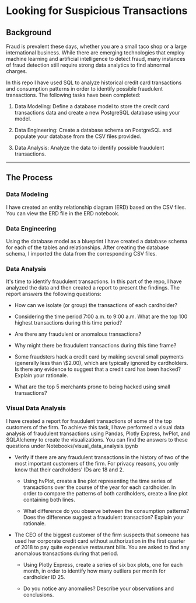 # Looking for Suspicious Transactions


## Background

Fraud is prevalent these days, whether you are a small taco shop or a large international business. While there are emerging technologies that employ machine learning and artificial intelligence to detect fraud, many instances of fraud detection still require strong data analytics to find abnormal charges.

In this repo I have used SQL to analyze historical credit card transactions and consumption patterns in order to identify possible fraudulent transactions. The following tasks have been completed:

1. Data Modeling: Define a database model to store the credit card transactions data and create a new PostgreSQL database using your model.

2. Data Engineering: Create a database schema on PostgreSQL and populate your database from the CSV files provided.

3. Data Analysis: Analyze the data to identify possible fraudulent transactions.

---

## The Process

### Data Modeling

I have created an entity relationship diagram (ERD) based on the CSV files. You can view the ERD file in the ERD notebook.

### Data Engineering

Using the database model as a blueprint I have created a database schema for each of the tables and relationships. After creating the database schema, I imported the data from the corresponding CSV files.

### Data Analysis

It's time to identify fraudulent transactions. In this part of the repo, I have analyzed the data and then created a report to present the findings. The report answers the following questions:

* How can we isolate (or group) the transactions of each cardholder?

* Considering the time period 7:00 a.m. to 9:00 a.m. What are the top 100 highest transactions during this time period?

* Are there any fraudulent or anomalous transactions?

* Why might there be fraudulent transactions during this time frame?

* Some fraudsters hack a credit card by making several small payments (generally less than \\$2.00), which are typically ignored by cardholders. Is there any evidence to suggest that a credit card has been hacked? Explain your rationale.

* What are the top 5 merchants prone to being hacked using small transactions?


### Visual Data Analysis 

I have created a report for fraudulent transactions of some of the top customers of the firm. To achieve this task, I have performed a visual data analysis of fraudulent transactions using Pandas, Plotly Express, hvPlot, and SQLAlchemy to create the visualizations. You can find the answers to these questions under Notebooks/visual_data_analysis.ipynb

* Verify if there are any fraudulent transactions in the history of two of the most important customers of the firm. For privacy reasons, you only know that their cardholders' IDs are 18 and 2.

  * Using hvPlot, create a line plot representing the time series of transactions over the course of the year for each cardholder. In order to compare the patterns of both cardholders, create a line plot containing both lines.

  * What difference do you observe between the consumption patterns? Does the difference suggest a fraudulent transaction? Explain your rationale.

* The CEO of the biggest customer of the firm suspects that someone has used her corporate credit card without authorization in the first quarter of 2018 to pay quite expensive restaurant bills. You are asked to find any anomalous transactions during that period.

  * Using Plotly Express, create a series of six box plots, one for each month, in order to identify how many outliers per month for cardholder ID 25.

  * Do you notice any anomalies? Describe your observations and conclusions.

